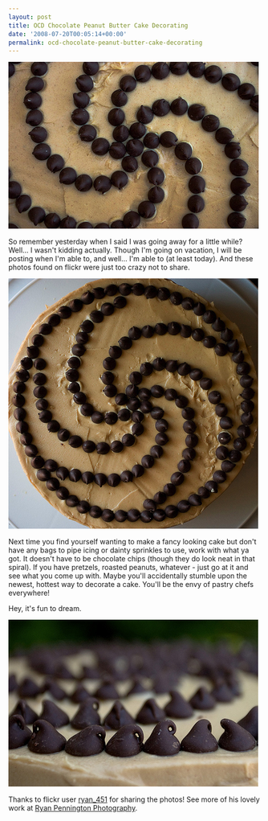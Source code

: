 ```yaml
---
layout: post
title: OCD Chocolate Peanut Butter Cake Decorating
date: '2008-07-20T00:05:14+00:00'
permalink: ocd-chocolate-peanut-butter-cake-decorating
---
```

<a href="http://www.flickr.com/photos/ryan_451/2675224499/"><img src='images/uploads/2008/07/chocolate_peanut_butter.jpg' alt='Chocolate Peanut Butter Cake' /></a>

So remember yesterday when I said I was going away for a little while? Well... I wasn't kidding actually. Though I'm going on vacation, I will be posting when I'm able to, and well... I'm able to (at least today). And these photos found on flickr were just too crazy not to share.

<a href="http://www.flickr.com/photos/ryan_451/2676042094/in/photostream/"><img src='images/uploads/2008/07/chocolate_peanut_butter2.jpg' alt='Chocolate Peanut Butter Cake Dos' /></a>

Next time you find yourself wanting to make a fancy looking cake but don't have any bags to pipe icing or dainty sprinkles to use, work with what ya got. It doesn't have to be chocolate chips (though they do look neat in that spiral). If you have pretzels, roasted peanuts, whatever - just go at it and see what you come up with. Maybe you'll accidentally stumble upon the newest, hottest way to decorate a cake. You'll be the envy of pastry chefs everywhere!

Hey, it's fun to dream.

<a href="http://www.flickr.com/photos/ryan_451/2675224569/"><img src='images/uploads/2008/07/chocolate_peanut_butter3.jpg' alt='Chocolate Peanut Butter Cake Tres' /></a>

Thanks to flickr user <a href="http://www.flickr.com/photos/ryan_451/">ryan_451</a> for sharing the photos! See more of his lovely work at <a href="http://www.ryanpenningtonphotography.com/">Ryan Pennington Photography</a>.
